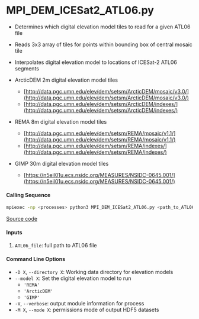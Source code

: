 MPI_DEM_ICESat2_ATL06.py
========================

- Determines which digital elevation model tiles to read for a given ATL06 file
- Reads 3x3 array of tiles for points within bounding box of central mosaic tile
- Interpolates digital elevation model to locations of ICESat-2 ATL06 segments

- ArcticDEM 2m digital elevation model tiles
    * [http://data.pgc.umn.edu/elev/dem/setsm/ArcticDEM/mosaic/v3.0/](http://data.pgc.umn.edu/elev/dem/setsm/ArcticDEM/mosaic/v3.0/)
    * [http://data.pgc.umn.edu/elev/dem/setsm/ArcticDEM/indexes/](http://data.pgc.umn.edu/elev/dem/setsm/ArcticDEM/indexes/)

- REMA 8m digital elevation model tiles
    * [http://data.pgc.umn.edu/elev/dem/setsm/REMA/mosaic/v1.1/](http://data.pgc.umn.edu/elev/dem/setsm/REMA/mosaic/v1.1/)
    * [http://data.pgc.umn.edu/elev/dem/setsm/REMA/indexes/](http://data.pgc.umn.edu/elev/dem/setsm/REMA/indexes/)

- GIMP 30m digital elevation model tiles
    * [https://n5eil01u.ecs.nsidc.org/MEASURES/NSIDC-0645.001/](https://n5eil01u.ecs.nsidc.org/MEASURES/NSIDC-0645.001/)

#### Calling Sequence
```bash
mpiexec -np <processes> python3 MPI_DEM_ICESat2_ATL06.py <path_to_ATL06_file>
```
[Source code](https://github.com/tsutterley/read-ICESat-2/blob/main/scripts/MPI_DEM_ICESat2_ATL06.py)

#### Inputs
1. `ATL06_file`: full path to ATL06 file

#### Command Line Options
- `-D X`, `--directory X`: Working data directory for elevation models
- `--model X`: Set the digital elevation model to run
    * `'REMA'`
    * `'ArcticDEM'`
    * `'GIMP'`
- `-V`, `--verbose`: output module information for process
- `-M X`, `--mode X`: permissions mode of output HDF5 datasets
